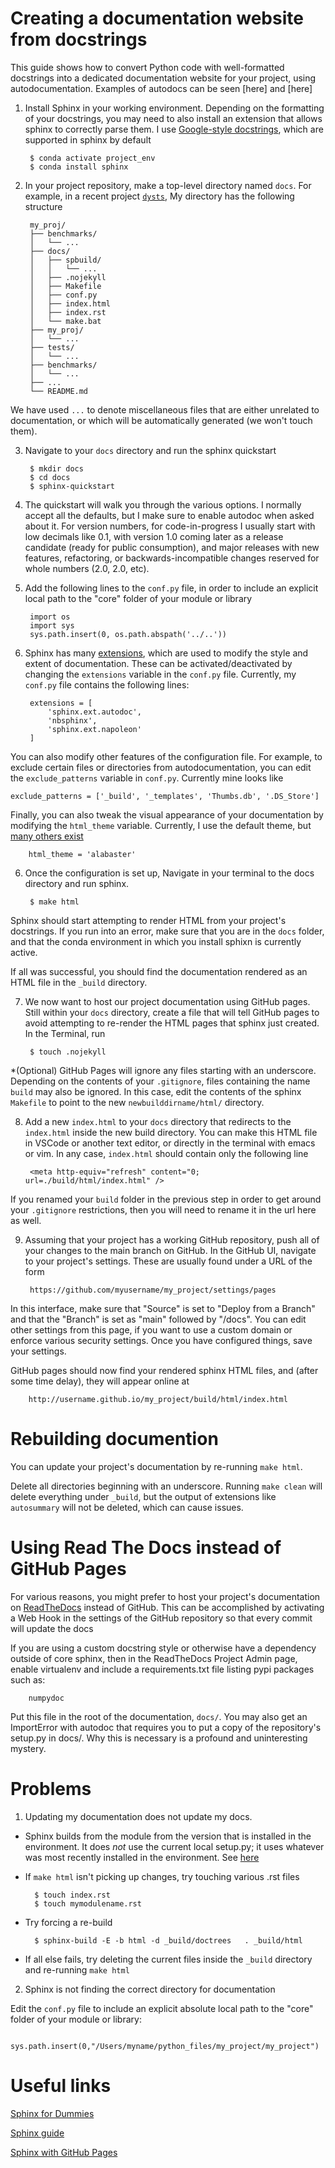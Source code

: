 


# Creating a documentation website from docstrings

This guide shows how to convert Python code with well-formatted docstrings into a dedicated documentation website for your project, using autodocumentation. Examples of autodocs can be seen [here] and [here]

1. Install Sphinx in your working environment. Depending on the formatting of your docstrings, you may need to also install an extension that allows sphinx to correctly parse them. I use [Google-style docstrings](https://sphinxcontrib-napoleon.readthedocs.io/en/latest/), which are supported in sphinx by default

		$ conda activate project_env
		$ conda install sphinx

2. In your project repository, make a top-level directory named `docs`. For example, in a recent project [`dysts`](https://github.com/williamgilpin/dysts), My directory has the following structure

		my_proj/
		├── benchmarks/
		│	└── ...
		├── docs/
		│	├── spbuild/
		│	│	└── ...
		│	├── .nojekyll
		│	├── Makefile
		│	├── conf.py
		│	├── index.html
		│	├── index.rst
		│	└── make.bat
		├── my_proj/
		│	└── ...
		├── tests/
		│	└── ...
		├── benchmarks/
		│	└── ...
		├── ...
		└── README.md

We have used `...` to denote miscellaneous files that are either unrelated to documentation, or which will be automatically generated (we won't touch them).

3. Navigate to your `docs` directory and run the sphinx quickstart

		$ mkdir docs
		$ cd docs
		$ sphinx-quickstart

3. The quickstart will walk you through the various options. I normally accept all the defaults, but I make sure to enable autodoc when asked about it. For version numbers, for code-in-progress I usually start with low decimals like 0.1, with version 1.0 coming later as a release candidate (ready for public consumption), and major releases with new features, refactoring, or backwards-incompatible changes reserved for whole numbers (2.0, 2.0, etc).




4. Add the following lines to the `conf.py` file, in order to include an explicit local path to the "core" folder of your module or library

		import os
		import sys
		sys.path.insert(0, os.path.abspath('../..'))

5. Sphinx has many [extensions](https://www.sphinx-doc.org/en/master/usage/extensions/index.html), which are used to modify the style and extent of documentation. These can be activated/deactivated by changing the `extensions` variable in the `conf.py` file. Currently, my `conf.py` file contains the following lines:

		extensions = [
			'sphinx.ext.autodoc',
			'nbsphinx',
			'sphinx.ext.napoleon'
		]

You can also modify other features of the configuration file. For example, to exclude certain files or directories from autodocumentation, you can edit the `exclude_patterns` variable in `conf.py`. Currently mine looks like

	exclude_patterns = ['_build', '_templates', 'Thumbs.db', '.DS_Store']

Finally, you can also tweak the visual appearance of your documentation by modifying the `html_theme` variable. Currently, I use the default theme, but [many others exist](https://www.sphinx-doc.org/en/master/usage/theming.html)

		html_theme = 'alabaster'

6. Once the configuration is set up, Navigate in your terminal to the docs directory and run sphinx.

		$ make html

Sphinx should start attempting to render HTML from your project's docstrings. If you run into an error, make sure that you are in the `docs` folder, and that the conda environment in which you install sphixn is currently active.

If all was successful, you should find the documentation rendered as an HTML file in the `_build` directory.

7. We now want to host our project documentation using GitHub pages. Still within your `docs` directory, create a file that will tell GitHub pages to avoid attempting to re-render the HTML pages that sphinx just created. In the Terminal, run

		$ touch .nojekyll

*(Optional) GitHub Pages will ignore any files starting with an underscore. Depending on the contents of your `.gitignore`, files containing the name `build` may also be ignored. In this case, edit the contents of the sphinx `Makefile` to point to the new `newbuilddirname/html/` directory.

8. Add a new `index.html` to your `docs` directory that redirects to the `index.html` inside the new build directory. You can make this HTML file in VSCode or another text editor, or directly in the terminal with emacs or vim. In any case, `index.html` should contain only the following line

		<meta http-equiv="refresh" content="0; url=./build/html/index.html" />

If you renamed your `build` folder in the previous step in order to get around your `.gitignore` restrictions, then you will need to rename it in the url here as well. 

9. Assuming that your project has a working GitHub repository, push all of your changes to the main branch on GitHub. In the GitHub UI, navigate to your project's settings. These are usually found under a URL of the form

		https://github.com/myusername/my_project/settings/pages

In this interface, make sure that "Source" is set to "Deploy from a Branch" and that the "Branch" is set as "main" followed by "/docs". You can edit other settings from this page, if you want to use a custom domain or enforce various security settings. Once you have configured things, save your settings.

GitHub pages should now find your rendered sphinx HTML files, and (after some time delay), they will appear online at

		http://username.github.io/my_project/build/html/index.html



<!-- # Hosting project documentation using GitHub pages

Make a sister directory to the project repo so that it doesn't get commited to your main GitHub repo

Put the 'HTML' folder generated by Sphinx (local compile) into this repository

Initialize this directory on GitHub using the standard method

Now create a gh-pages branch and push the changes to that branch as well:

	git checkout -b gh-pages
	git add .
	git push origin gh-pages

This is a less optimal solution because you have to re-copy the entire folder of documentation each time a change is made. I'm still working on a smoother fix.

For example, for my project [pypdb] I go through the following checklist when committing new documentation to the main branch:

+ Remove temporary copies of main file from ipynb directory
+ Export HTML file of all notebooks and put in the right directories
+ Update all documentation:

	+ Compile sphinx
	+ Retrieve HTML folder from output
	+ Put this HTML folder in the Documentation GitHub repository
	+ push to master
	+ push to gh-pages branch

+ Update version number in setup.py
+ push to GitHub
+ Update Github tags
+ Update PyPI
+ Test pip install in a clean environment -->


# Rebuilding documention

You can update your project's documentation by re-running `make html`. 

Delete all directories beginning with an underscore. Running `make clean` will delete everything under `_build`, but the output of extensions like `autosummary` will not be deleted, which can cause issues. 

# Using Read The Docs instead of GitHub Pages

For various reasons, you might prefer to host your project's documentation on [ReadTheDocs](https://readthedocs.org/) instead of GitHub. This can be accomplished by activating a Web Hook in the settings of the GitHub repository so that every commit will update the docs

If you are using a custom docstring style or otherwise have a dependency outside of core sphinx, then in the ReadTheDocs Project Admin page, enable virtualenv and include a requirements.txt file listing pypi packages such as:

		numpydoc

Put this file in the root of the documentation, `docs/`. You may also get an ImportError with autodoc that requires you to put a copy of the repository's setup.py in docs/. Why this is necessary is a profound and uninteresting mystery.

# Problems

1. Updating my documentation does not update my docs.

+ Sphinx builds from the module from the version that is installed in the environment. It does *not* use the current local setup.py; it uses whatever was most recently installed in the environment. See [here](https://stackoverflow.com/questions/44693301/sphinx-is-caching-python-module-somewhere-where)
+ If `make html` isn't picking up changes, try touching various .rst files

		$ touch index.rst
		$ touch mymodulename.rst

+ Try forcing a re-build 

		$ sphinx-build -E -b html -d _build/doctrees   . _build/html

+ If all else fails, try deleting the current files inside the `_build` directory and re-running `make html` 


2. Sphinx is not finding the correct directory for documentation

 Edit the `conf.py` file to include an explicit absolute local path to the "core" folder of your module or library:

		sys.path.insert(0,"/Users/myname/python_files/my_project/my_project")


# Useful links

[Sphinx for Dummies](https://codeandchaos.wordpress.com/2012/07/30/sphinx-autodoc-tutorial-for-dummies/)

[Sphinx guide](https://eikonomega.medium.com/getting-started-with-sphinx-autodoc-part-1-2cebbbca5365)

[Sphinx with GitHub Pages](https://github.com/sphinx-doc/sphinx/issues/3382)